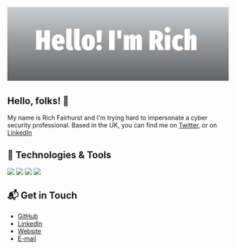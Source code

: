 [![Header](https://raw.githubusercontent.com/richfairhurst/richfairhurst/main/header.png "Header")](https://www.richfairhurst.co.uk/)

## Hello, folks! 👋 

My name is Rich Fairhurst and I'm trying hard to impersonate a cyber security professional. Based in the UK, you can find me on [Twitter][1], or on [LinkedIn][2]


## 🔧 Technologies & Tools


![](https://img.shields.io/badge/Code-Python-informational?style=flat&logo=python&logoColor=white&color=2bbc8a)
![](https://img.shields.io/badge/Editor-Pycharm-informational?style=flat&logo=pycharm&logoColor=white&color=2bbc8a)
![](https://img.shields.io/badge/Tools-Docker-informational?style=flat&logo=docker&logoColor=white&color=2bbc8a)
![](https://img.shields.io/badge/Tools-Kubernetes-informational?style=flat&logo=kubernetes&logoColor=white&color=2bbc8a)


## 📬 Get in Touch


- [GitHub][5]
- [LinkedIn][1]
- [Website][3]
- [E-mail][4]




<!-- links to social media accounts -->
[1]: https://twitter.com/richfairhurst
[2]: https://www.linkedin.com/in/richfairhurst/
[3]: https://www.richfairhurst.co.uk
[4]: mailto:rich[at]richfairhurst[dot]co[dot]uk
[5]: https://www.github.com/richfairhurst
